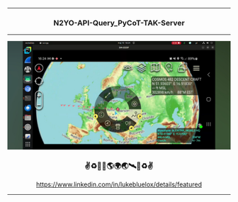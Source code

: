 <hr>

<div align="center"> 

### N2YO-API-Query_PyCoT-TAK-Server

</div> 

<hr>

<div align="center">  
<img src="Screenshot_20250510_192103_YouTube.jpg" width="" height=""/>

### ✌♻️🌌🚀🌎🌍🌏🛰🌌♻️✌

https://www.linkedin.com/in/lukebluelox/details/featured

</div>

<hr>